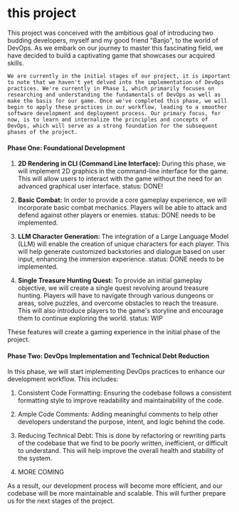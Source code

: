 # this project

This project was conceived with the ambitious goal of introducing two budding developers, myself and my good friend "Banjo", to the world of DevOps. As we embark on our journey to master this fascinating field, we have decided to build a captivating game that showcases our acquired skills.

	We are currently in the initial stages of our project, it is important to note that we haven't yet delved into the implementation of DevOps practices. We're currently in Phase 1, which primarily focuses on researching and understanding the fundamentals of DevOps as well as make the basis for our game. Once we've completed this phase, we will begin to apply these practices in our workflow, leading to a smoother software development and deployment process. Our primary focus, for now, is to learn and internalize the principles and concepts of DevOps, which will serve as a strong foundation for the subsequent phases of the project.


    
#### Phase One: Foundational Development

1. **2D Rendering in CLI (Command Line Interface):** During this phase, we will implement 2D graphics in the command-line interface for the game. This will allow users to interact with the game without the need for an advanced graphical user interface.
       status: DONE!
        

2. **Basic Combat:** In order to provide a core gameplay experience, we will incorporate basic combat mechanics. Players will be able to attack and defend against other players or enemies.
        status: DONE needs to be implemented.

   
3. **LLM Character Generation:** The integration of a Large Language Model (LLM) will enable the creation of unique characters for each player. This will help generate customized backstories and dialogue based on user input, enhancing the immersion experience.
        status: DONE needs to be implemented.

   
5. **Single Treasure Hunting Quest:** To provide an initial gameplay objective, we will create a single quest revolving around treasure hunting. Players will have to navigate through various dungeons or areas, solve puzzles, and overcome obstacles to reach the treasure. This will also introduce players to the game's storyline and encourage them to continue exploring the world.
	status: WIP


These features will create a gaming experience in the initial phase of the project.


#### Phase Two: DevOps Implementation and Technical Debt Reduction

In this phase, we will start implementing DevOps practices to enhance our development workflow. This includes:

1. Consistent Code Formatting: Ensuring the codebase follows a consistent formatting style to improve readability and maintainability of the code.

2. Ample Code Comments: Adding meaningful comments to help other developers understand the purpose, intent, and logic behind the code.

3. Reducing Technical Debt: This is done by refactoring or rewriting parts of the codebase that we find to be poorly written, inefficient, or difficult to understand. This will help improve the overall health and stability of the system.

4. MORE COMING

As a result, our development process will become more efficient, and our codebase will be more maintainable and scalable. This will further prepare us for the next stages of the project.
